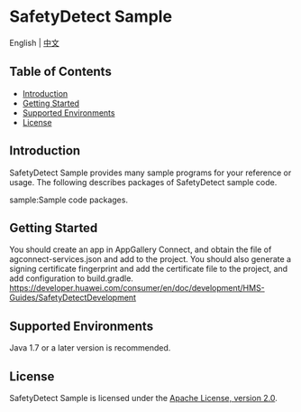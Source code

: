 # SafetyDetect Sample

English | [中文](https://github.com/HMS-Core/hms-safetydetect-demo-kotlin/blob/master/SafetyDetect-Kotlin-Demo/README_ZH.md)

## Table of Contents

 * [Introduction](#introduction)
 * [Getting Started](#getting-started)
 * [Supported Environments](#supported-environments)
 * [License](#license)


## Introduction
SafetyDetect Sample provides many sample programs for your reference or usage.
The following describes packages of SafetyDetect sample code.

sample:Sample code packages.


## Getting Started
You should create an app in AppGallery Connect, and obtain the file of agconnect-services.json and add to the project.
You should also generate a signing certificate fingerprint and add the certificate file to the project, and add configuration to build.gradle.
https://developer.huawei.com/consumer/en/doc/development/HMS-Guides/SafetyDetectDevelopment

## Supported Environments
Java 1.7 or a later version is recommended.

##  License
SafetyDetect Sample is licensed under the [Apache License, version 2.0](http://www.apache.org/licenses/LICENSE-2.0).

